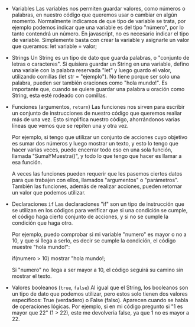 * Variables
  Las variables nos permiten guardar valores, como números o palabras, en nuestro código que queremos usar o cambiar en algún momento. Normalmente indicamos de que tipo de variable se trata, por ejemplo podemos indicar que una variable es del tipo "número", por lo tanto contendrá un número.
  En javascript, no es necesario indicar el tipo de variable. Simplemente basta con crear la variable y asignarle un valor que queramos:
  let variable = valor;


* Strings
  Un String es un tipo de dato que guarda palabras, o "conjunto de letras o caracteres". Si quisiera guardar un String en una variable, defino una variale con la palabra reservada "let" y luego guardo el valor, utilizando comillas (let str = "ejemplo"). No tiene porque ser solo una palabra, pueden ser también oraciones como "hola mundo!". 
  Es importante que, cuando se quiere guardar una palabra u oración como String, esta esté rodeado con comillas. 


* Funciones (argumentos, `return`)
  Las funciones nos sirven para escribir un conjunto de instrucciones de nuestro código que queremos realiar más de una vez. Esto simplifica nuestro código, ahorrándonos varias líneas que vemos que se repiten una y otra vez.
  
  Por ejemplo, si tengo que utilizar un conjunto de acciones cuyo objetivo es sumar dos números y luego mostrar un texto, y esto lo tengo que hacer varias veces, puedo encerrar todo eso en una sola función, llamada "SumaYMuestra()", y todo lo que tengo que hacer es llamar a esa función. 

  A veces las funciones pueden requerir que les pasemos ciertos datos para que trabajen con ellos, llamados "argumentos" o "parámetros". También las funciones, además de realizar acciones, pueden retornar un valor que podemos utilizar.


* Declaraciones `if`
  Las declaraciones "if" son un tipo de instrucción que se utilizan en los códigos para verificar que si una condición se cumple, el código haga cierto conjunto de acciones, y si no se cumple la condición que haga otro. 

  Por ejemplo, puedo comprobar si mi variable "numero" es mayor o no a 10, y que si llega a serlo, es decir se cumple la condición, el código muestre "hola mundo!":

  if(numero > 10)
    mostrar "hola mundo!;

  Si "numero" no llega a ser mayor a 10, el código seguirá su camino sin mostrar el texto.


* Valores booleanos (`true`, `false`)
  Al igual que el String, los booleanos son un tipo de dato que podemos utilizar, pero estos solo tienen dos valores específicos: True (verdadero) o False (falso). Aparecen cuando se habla de operaciones lógicas. Por ejemplo, si en mi código pregunto si "1 es mayor que 22" (1 > 22), este me devolvería false, ya que 1 no es mayor a 22.  